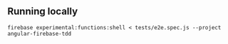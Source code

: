 ## Running locally

```
firebase experimental:functions:shell < tests/e2e.spec.js --project angular-firebase-tdd
```